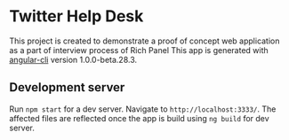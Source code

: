 # Twitter Help Desk 

This project is created to demonstrate a proof of concept web application as a part of interview process of Rich Panel
 This app is generated with [angular-cli](https://github.com/angular/angular-cli) version 1.0.0-beta.28.3.

## Development server
Run `npm start` for a dev server. Navigate to `http://localhost:3333/`. The affected files are reflected once the app is build using `ng build` for dev server.   


